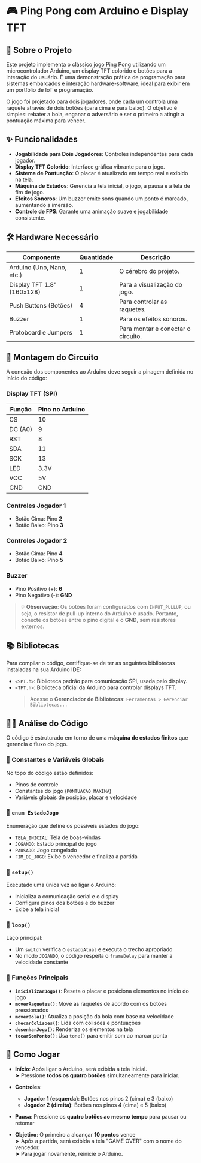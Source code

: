 # 🎮 Ping Pong com Arduino e Display TFT

## 📜 Sobre o Projeto

Este projeto implementa o clássico jogo Ping Pong utilizando um microcontrolador Arduino, um display TFT colorido e botões para a interação do usuário. É uma demonstração prática de programação para sistemas embarcados e interação hardware-software, ideal para exibir em um portfólio de IoT e programação.

O jogo foi projetado para dois jogadores, onde cada um controla uma raquete através de dois botões (para cima e para baixo). O objetivo é simples: rebater a bola, enganar o adversário e ser o primeiro a atingir a pontuação máxima para vencer.

## ✨ Funcionalidades

- **Jogabilidade para Dois Jogadores**: Controles independentes para cada jogador.  
- **Display TFT Colorido**: Interface gráfica vibrante para o jogo.  
- **Sistema de Pontuação**: O placar é atualizado em tempo real e exibido na tela.  
- **Máquina de Estados**: Gerencia a tela inicial, o jogo, a pausa e a tela de fim de jogo.  
- **Efeitos Sonoros**: Um buzzer emite sons quando um ponto é marcado, aumentando a imersão.  
- **Controle de FPS**: Garante uma animação suave e jogabilidade consistente.

## 🛠️ Hardware Necessário

| Componente                     | Quantidade | Descrição                            |
|-------------------------------|------------|--------------------------------------|
| Arduino (Uno, Nano, etc.)     | 1          | O cérebro do projeto.                |
| Display TFT 1.8" (160x128)    | 1          | Para a visualização do jogo.         |
| Push Buttons (Botões)         | 4          | Para controlar as raquetes.          |
| Buzzer                        | 1          | Para os efeitos sonoros.             |
| Protoboard e Jumpers          | 1          | Para montar e conectar o circuito.   |

## 🔌 Montagem do Circuito

A conexão dos componentes ao Arduino deve seguir a pinagem definida no início do código:

### Display TFT (SPI)

| Função | Pino no Arduino |
|--------|------------------|
| CS     | 10               |
| DC (A0)| 9                |
| RST    | 8                |
| SDA    | 11               |
| SCK    | 13               |
| LED    | 3.3V             |
| VCC    | 5V               |
| GND    | GND              |

### Controles Jogador 1

- Botão Cima: Pino **2**  
- Botão Baixo: Pino **3**

### Controles Jogador 2

- Botão Cima: Pino **4**  
- Botão Baixo: Pino **5**

### Buzzer

- Pino Positivo (+): **6**  
- Pino Negativo (-): **GND**

> 💡 **Observação**: Os botões foram configurados com `INPUT_PULLUP`, ou seja, o resistor de pull-up interno do Arduino é usado. Portanto, conecte os botões entre o pino digital e o **GND**, sem resistores externos.

## 📚 Bibliotecas

Para compilar o código, certifique-se de ter as seguintes bibliotecas instaladas na sua Arduino IDE:

- `<SPI.h>`: Biblioteca padrão para comunicação SPI, usada pelo display.
- `<TFT.h>`: Biblioteca oficial da Arduino para controlar displays TFT.  
  > Acesse o **Gerenciador de Bibliotecas**: `Ferramentas > Gerenciar Bibliotecas...`

## 👨‍💻 Análise do Código

O código é estruturado em torno de uma **máquina de estados finitos** que gerencia o fluxo do jogo.

### 🔹 Constantes e Variáveis Globais

No topo do código estão definidos:
- Pinos de controle
- Constantes do jogo (`PONTUACAO_MAXIMA`)
- Variáveis globais de posição, placar e velocidade

### 🔹 `enum EstadoJogo`

Enumeração que define os possíveis estados do jogo:

- `TELA_INICIAL`: Tela de boas-vindas  
- `JOGANDO`: Estado principal do jogo  
- `PAUSADO`: Jogo congelado  
- `FIM_DE_JOGO`: Exibe o vencedor e finaliza a partida

### 🔹 `setup()`

Executado uma única vez ao ligar o Arduino:
- Inicializa a comunicação serial e o display
- Configura pinos dos botões e do buzzer
- Exibe a tela inicial

### 🔹 `loop()`

Laço principal:
- Um `switch` verifica o `estadoAtual` e executa o trecho apropriado
- No modo `JOGANDO`, o código respeita o `frameDelay` para manter a velocidade constante

### 🔹 Funções Principais

- **`inicializarJogo()`**: Reseta o placar e posiciona elementos no início do jogo  
- **`moverRaquetes()`**: Move as raquetes de acordo com os botões pressionados  
- **`moverBola()`**: Atualiza a posição da bola com base na velocidade  
- **`checarColisoes()`**: Lida com colisões e pontuações  
- **`desenharJogo()`**: Renderiza os elementos na tela  
- **`tocarSomPonto()`**: Usa `tone()` para emitir som ao marcar ponto

## 🚀 Como Jogar

- **Início**: Após ligar o Arduino, será exibida a tela inicial.  
  ➤ Pressione **todos os quatro botões** simultaneamente para iniciar.

- **Controles**:
  - **Jogador 1 (esquerda)**: Botões nos pinos 2 (cima) e 3 (baixo)
  - **Jogador 2 (direita)**: Botões nos pinos 4 (cima) e 5 (baixo)

- **Pausa**: Pressione os **quatro botões ao mesmo tempo** para pausar ou retomar

- **Objetivo**: O primeiro a alcançar **10 pontos** vence  
  ➤ Após a partida, será exibida a tela "GAME OVER" com o nome do vencedor.  
  ➤ Para jogar novamente, reinicie o Arduino.
